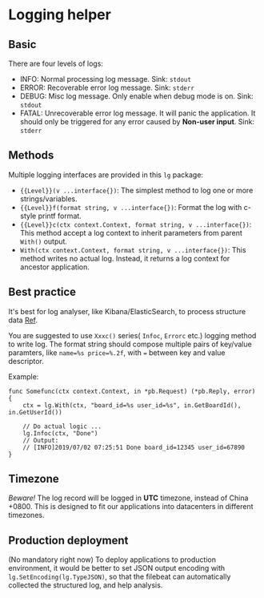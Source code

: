 # Logging helper

## Basic
There are four levels of logs:
* INFO:
  Normal processing log message. Sink: `stdout`
* ERROR:
  Recoverable error log message. Sink: `stderr`
* DEBUG:
  Misc log message. Only enable when debug mode is on. Sink: `stdout`
* FATAL:
  Unrecoverable error log message. It will panic the application. It should only be triggered for any error caused by **Non-user input**. Sink: `stderr`

## Methods
Multiple logging interfaces are provided in this `lg` package:
* `{{Level}}(v ...interface{})`: The simplest method to log one or more strings/variables. 
* `{{Level}}f(format string, v ...interface{})`: Format the log with c-style printf format.
* `{{Level}}c(ctx context.Context, format string, v ...interface{})`: This method accept a log context to inherit parameters from parent `With()` output.
* `With(ctx context.Context, format string, v ...interface{})`: This method writes no actual log. Instead, it returns a log context for ancestor application.

## Best practice
It's best for log analyser, like Kibana/ElasticSearch, to process structure data [Ref](https://stackify.com/what-is-structured-logging-and-why-developers-need-it/).

You are suggested to use `Xxxc()` series( `Infoc`, `Errorc` etc.) logging method to write log. The format string should compose multiple pairs of key/value paramters, like
`name=%s price=%.2f`, with `=` between key and value descriptor. 

Example:
```
func Somefunc(ctx context.Context, in *pb.Request) (*pb.Reply, error) {
    ctx = lg.With(ctx, "board_id=%s user_id=%s", in.GetBoardId(), in.GetUserId())

    // Do actual logic ...
    lg.Infoc(ctx, "Done")
    // Output:
    // [INFO]2019/07/02 07:25:51 Done board_id=12345 user_id=67890
}
```

## Timezone
*Beware!* The log record will be logged in **UTC** timezone, instead of China +0800. This is designed to fit our applications into datacenters in different timezones.

## Production deployment
(No mandatory right now) To deploy applications to production environment, it would be better to set JSON output encoding with `lg.SetEncoding(lg.TypeJSON)`, so that the filebeat can automatically collected the structured log, and help analysis.